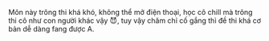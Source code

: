 Môn này trông thi khá khó, không thể mở điện thoại, học cô chill mà trông thi cô như con người khác vậy 😈, tuy vậy chăm chỉ cố gắng thì đề thi khá cơ bản dễ dàng fang được A.
